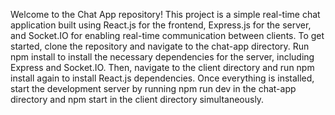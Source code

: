 Welcome to the Chat App repository! This project is a simple real-time chat application built using React.js for the frontend, Express.js for the server, and Socket.IO for enabling real-time communication between clients. To get started, clone the repository and navigate to the chat-app directory. Run npm install to install the necessary dependencies for the server, including Express and Socket.IO. Then, navigate to the client directory and run npm install again to install React.js dependencies. Once everything is installed, start the development server by running npm run dev in the chat-app directory and npm start in the client directory simultaneously.

